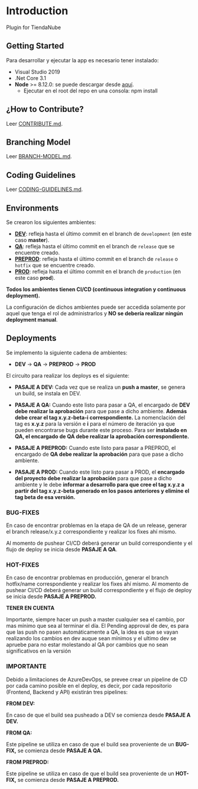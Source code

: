 # Introduction 

Plugin for TiendaNube

## Getting Started

Para desarrollar y ejecutar la app es necesario tener instalado:

- Visual Studio 2019
- .Net Core 3.1
- **Node** >= 8.12.0: se puede descargar desde [aquí](https://nodejs.org/en/).
  - Ejecutar en el root del repo en una consola: npm install

## ¿How to Contribute?

Leer [CONTRIBUTE.md](CONTRIBUTE.md).

## Branching Model

Leer [BRANCH-MODEL.md](BRANCH-MODEL.md).

## Coding Guidelines

Leer [CODING-GUIDELINES.md](CODING-GUIDELINES.md).

## Environments

Se crearon los siguientes ambientes:

- **[DEV](http://dev.....originsw.com/swagger)**: refleja hasta el último commit en el branch de `development` (en este caso **master**).
- **[QA](http://qa.....originsw.com/swagger)**: refleja hasta el último commit en el branch de `release` que se encuentre creado.
- **[PREPROD](http://preprod.....originsw.com/swagger)**: refleja hasta el último commit en el branch de `release` o `hotfix` que se encuentre creado.
- **[PROD](http://www.....originsw.com/swagger)**: refleja hasta el último commit en el branch de `production` (en este caso **prod**).

**Todos los ambientes tienen CI/CD (continuous integration y continuous deployment).** 

La configuración de dichos ambientes puede ser accedida solamente por aquel que tenga el rol de administrarlos y **NO se debería realizar ningún deployment manual**.

## Deployments

Se implemento la siguiente cadena de ambientes:

- **DEV** -> **QA** -> **PREPROD** -> **PROD**

El circuito para realizar los deploys es el siguiente:

- **PASAJE A DEV:**
  Cada vez que se realiza un **push a master**, se genera un build, se instala en DEV.

- **PASAJE A QA:** 
  Cuando este listo para pasar a QA, el encargado de **DEV debe realizar la aprobación** para que pase a dicho ambiente. **Además debe crear el tag x.y.z-beta-i correspondiente.**
  La nomenclación del tag es **x.y.z** para la versión e **i** para el número de iteración ya que pueden encontrarse bugs durante este proceso.
  Para ser **instalado en QA, el encargado de QA debe realizar la aprobación correspondiente.**
- **PASAJE A PREPROD:** 
  Cuando este listo para pasar a PREPROD, el encargado de **QA debe realizar la aprobación** para que pase a dicho ambiente.
- **PASAJE A PROD:** 
  Cuando este listo para pasar a PROD, el **encargado del proyecto debe realizar la aprobación** para que pase a dicho ambiente y le debe **informar a desarrollo para que cree el tag x.y.z a partir del tag x.y.z-beta generado en los pasos anteriores y elimine el tag beta de esa versión.**

 

### BUG-FIXES

En caso de encontrar problemas en la etapa de QA de un release, generar el branch release/x.y.z correspondiente y realizar los fixes ahí mismo. 

Al momento de pushear CI/CD deberá generar un build correspondiente y el flujo de deploy se inicia desde **PASAJE A QA**.

 

### HOT-FIXES

En caso de encontrar problemas en producción, generar el branch hotfix/name correspondiente y realizar los fixes ahí mismo. Al momento de pushear CI/CD deberá generar un build correspondiente y el flujo de deploy se inicia desde **PASAJE A PREPROD.**

 

**TENER EN CUENTA**

Importante, siempre hacer un push a master cualquier sea el cambio, por mas mínimo que sea al terminar el día.
El Pending approval de dev, es para que las push no pasen automáticamente a QA, la idea es que se vayan realizando los cambios en dev auque sean mínimos y el ultimo dev se apruebe para no estar molestando al QA por cambios que no sean significativos en la versión



### IMPORTANTE

Debido a limitaciones de AzureDevOps, se prevee crear un pipeline de CD por cada camino posible en el deploy, es decir, por cada repositorio (Frontend, Backend y API) existirán tres pipelines:

 **FROM DEV:**

En caso de que el build sea pusheado a DEV se comienza desde **PASAJE A DEV.**

**FROM QA:** 

Este pipeline se utiliza en caso de que el build sea proveniente de un **BUG-FIX,** se comienza desde **PASAJE A QA.**

 **FROM PREPROD:**

Este pipeline se utiliza en caso de que el build sea proveniente de un **HOT-FIX,** se comienza desde **PASAJE A PREPROD.**